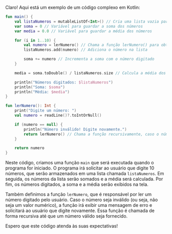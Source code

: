 Claro! Aqui está um exemplo de um código complexo em Kotlin:

```kotlin
fun main() {
    val listaNumeros = mutableListOf<Int>() // Cria uma lista vazia para armazenar números
    var soma = 0 // Variável para guardar a soma dos números
    var media = 0.0 // Variável para guardar a média dos números

    for (i in 1..10) {
        val numero = lerNumero() // Chama a função lerNumero() para obter um número digitado pelo usuário
        listaNumeros.add(numero) // Adiciona o número na lista

        soma += numero // Incrementa a soma com o número digitado
    }

    media = soma.toDouble() / listaNumeros.size // Calcula a média dos números

    println("Números digitados: $listaNumeros")
    println("Soma: $soma")
    println("Média: $media")
}

fun lerNumero(): Int {
    print("Digite um número: ")
    val numero = readLine()?.toIntOrNull()

    if (numero == null) {
        println("Número inválido! Digite novamente.")
        return lerNumero() // Chama a função recursivamente, caso o número seja inválido
    }

    return numero
}
```

Neste código, criamos uma função `main` que será executada quando o programa for iniciado. O programa irá solicitar ao usuário que digite 10 números, que serão armazenados em uma lista chamada `listaNumeros`. Em seguida, os números da lista serão somados e a média será calculada. Por fim, os números digitados, a soma e a média serão exibidos na tela.

Também definimos a função `lerNumero`, que é responsável por ler um número digitado pelo usuário. Caso o número seja inválido (ou seja, não seja um valor numérico), a função irá exibir uma mensagem de erro e solicitará ao usuário que digite novamente. Essa função é chamada de forma recursiva até que um número válido seja fornecido.

Espero que este código atenda às suas expectativas!